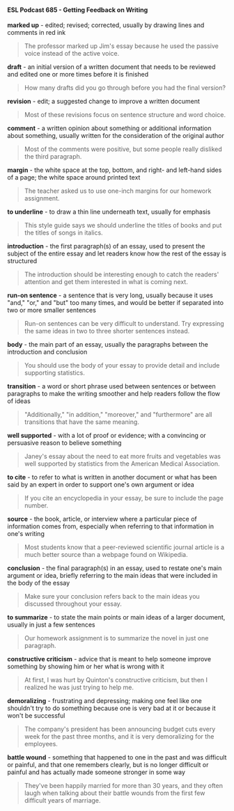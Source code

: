 #### ESL Podcast 685 - Getting Feedback on Writing

**marked up** - edited; revised; corrected, usually by drawing lines and comments
in red ink

> The professor marked up Jim's essay because he used the passive voice
instead of the active voice.

**draft** - an initial version of a written document that needs to be reviewed and
edited one or more times before it is finished

> How many drafts did you go through before you had the final version?

**revision** - edit; a suggested change to improve a written document

> Most of these revisions focus on sentence structure and word choice.

**comment** - a written opinion about something or additional information about
something, usually written for the consideration of the original author

> Most of the comments were positive, but some people really disliked the third
paragraph.

**margin** - the white space at the top, bottom, and right- and left-hand sides of a
page; the white space around printed text

> The teacher asked us to use one-inch margins for our homework assignment.

**to underline** - to draw a thin line underneath text, usually for emphasis

> This style guide says we should underline the titles of books and put the titles of
songs in italics.

**introduction** - the first paragraph(s) of an essay, used to present the subject of
the entire essay and let readers know how the rest of the essay is structured

> The introduction should be interesting enough to catch the readers' attention
and get them interested in what is coming next.

**run-on sentence** - a sentence that is very long, usually because it uses "and,"
"or," and "but" too many times, and would be better if separated into two or more
smaller sentences

> Run-on sentences can be very difficult to understand. Try expressing the same
ideas in two to three shorter sentences instead.

**body** - the main part of an essay, usually the paragraphs between the
introduction and conclusion

> You should use the body of your essay to provide detail and include supporting
statistics.

**transition** - a word or short phrase used between sentences or between
paragraphs to make the writing smoother and help readers follow the flow of
ideas

> "Additionally," "in addition," "moreover," and "furthermore" are all transitions that
have the same meaning.

**well supported** - with a lot of proof or evidence; with a convincing or persuasive
reason to believe something

> Janey's essay about the need to eat more fruits and vegetables was well
supported by statistics from the American Medical Association.

**to cite** - to refer to what is written in another document or what has been said by
an expert in order to support one's own argument or idea

> If you cite an encyclopedia in your essay, be sure to include the page number.

**source** - the book, article, or interview where a particular piece of information
comes from, especially when referring to that information in one's writing

> Most students know that a peer-reviewed scientific journal article is a much
better source than a webpage found on Wikipedia.

**conclusion** - the final paragraph(s) in an essay, used to restate one's main
argument or idea, briefly referring to the main ideas that were included in the
body of the essay

> Make sure your conclusion refers back to the main ideas you discussed
throughout your essay.

**to summarize** - to state the main points or main ideas of a larger document,
usually in just a few sentences

> Our homework assignment is to summarize the novel in just one paragraph.

**constructive criticism** - advice that is meant to help someone improve
something by showing him or her what is wrong with it

> At first, I was hurt by Quinton's constructive criticism, but then I realized he was
just trying to help me.

**demoralizing** - frustrating and depressing; making one feel like one shouldn't try
to do something because one is very bad at it or because it won't be successful

> The company's president has been announcing budget cuts every week for the
past three months, and it is very demoralizing for the employees.

**battle wound** - something that happened to one in the past and was difficult or
painful, and that one remembers clearly, but is no longer difficult or painful and
has actually made someone stronger in some way

> They've been happily married for more than 30 years, and they often laugh
when talking about their battle wounds from the first few difficult years of
marriage.


